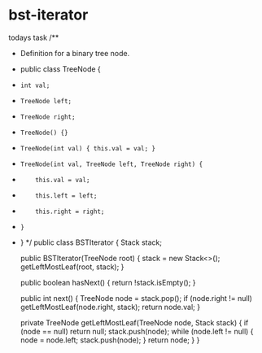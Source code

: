 # bst-iterator
todays task
/**
 * Definition for a binary tree node.
 * public class TreeNode {
 *     int val;
 *     TreeNode left;
 *     TreeNode right;
 *     TreeNode() {}
 *     TreeNode(int val) { this.val = val; }
 *     TreeNode(int val, TreeNode left, TreeNode right) {
 *         this.val = val;
 *         this.left = left;
 *         this.right = right;
 *     }
 * }
 */
public class BSTIterator {
    Stack<TreeNode> stack;

    public BSTIterator(TreeNode root) {
        stack = new Stack<>();
        getLeftMostLeaf(root, stack);
    }

    public boolean hasNext() {
        return !stack.isEmpty();
    }

    public int next() {
        TreeNode node = stack.pop();
        if (node.right != null) getLeftMostLeaf(node.right, stack);
        return node.val;
    }
    
    private TreeNode getLeftMostLeaf(TreeNode node, Stack<TreeNode> stack) {
        if (node == null) return null;
        stack.push(node);
        while (node.left != null) {
            node = node.left;
            stack.push(node);
        }
        return node;
    }
}
